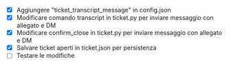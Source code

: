 - [x] Aggiungere "ticket_transcript_message" in config.json
- [x] Modificare comando transcript in ticket.py per inviare messaggio con allegato e DM
- [x] Modificare confirm_close in ticket.py per inviare messaggio con allegato e DM
- [x] Salvare ticket aperti in ticket.json per persistenza
- [ ] Testare le modifiche
